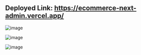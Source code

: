 
## Deployed Link: https://ecommerce-next-admin.vercel.app/

![image](https://github.com/MOHDSAMIULLAH/Ecommerce_NextJs_Admin/assets/91786605/222686c3-3baf-47e5-b12a-57226709587a)

![image](https://github.com/MOHDSAMIULLAH/Ecommerce_NextJs_Admin/assets/91786605/e00ca264-4f89-4b79-8eed-aa2e2e05e98f)

![image](https://github.com/MOHDSAMIULLAH/Ecommerce_NextJs_Admin/assets/91786605/a7b72278-9d78-47e3-93cd-6db1c1bba7ea)
